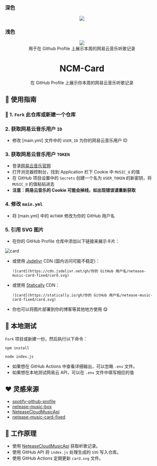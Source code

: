 ### 深色
<div align="center"><img src="card-dark.svg"></div>

### 浅色
<div align="center"><img src="card.svg"></div>

<div align="center">用于在 Github Profile 上展示本周的网易云音乐听歌记录</div>

<div align="center">
  <h1>NCM-Card</h1>
</div>

<div align="center">在 GitHub Profile 上展示你本周的网易云音乐听歌记录</div>

## 🚀 使用指南

### 🎒 1. `Fork` 此仓库或新建一个仓库

### 2. 获取网易云音乐用户 `ID`
- 修改 [main.yml] 文件中的 `USER_ID` 为你的网易云音乐用户 ID

### 3. 获取网易云音乐用户 `TOKEN`
- 登录[网易云音乐官网](https://music.163.com)
- 打开浏览器控制台，找到 Application 栏下 Cookie 中 `MUSIC_U` 的值
- 在 GitHub 项目设置中的 `Secrets` 创建一个名为 `USER_TOKEN` 的新密钥，将 `MUSIC_U` 的值粘贴进去
- **注意：网易云音乐的 Cookie 可能会掉线，如出现错误请重新获取**

### 4. 修改 `main.yml`
- 将 [main.yml] 中的 `AUTHOR` 修改为你的 GitHub 用户名

### 5. 引用 SVG 图片
- 在你的 GitHub Profile 仓库中添加以下链接来展示卡片：

![card](https://github.com/Irqis/NCM-Card/blob/main/card.svg)


- 或使用 [Jsdelivr](https://www.jsdelivr.com/?docs=gh) CDN (国内访问可能不稳定)：

  `![card](https://cdn.jsdelivr.net/gh/你的 GitHub 用户名/netease-music-card-fixed/card.svg)`

- 或使用 [Statically](https://statically.io/) CDN：

  `![card](https://statically.io/gh/你的 GitHub 用户名/netease-music-card-fixed/card.svg)`

- 你也可以将图片部署到你的博客等其他地方使用 😋

## 💨 本地测试

`Fork` 项目或新建一份，然后执行以下命令：

```
npm install
```

```
node index.js
```

- 如果想在 GitHub Actions 中查看详细输出，可以忽略 `.env` 文件。
- 如果想在本地测试网易云 API，可以在 `.env` 文件中填写相应的值

## ❤️ 灵感来源
- [spotify-github-profile](https://github.com/kittinan/spotify-github-profile)
- [netease-music-box](https://github.com/Leecason/netease-music-box)
- [NeteaseCloudMusicApi](https://github.com/Binaryify/NeteaseCloudMusicApi)
- [netease-music-card-fixed](https://github.com/luyanci/netease-music-card-fixed)

## 🤔 工作原理
- 使用 [NeteaseCloudMusicApi](https://github.com/Binaryify/NeteaseCloudMusicApi) 获取听歌记录。
- 使用 GitHub API 将 `index.js` 处理生成的 `SVG` 写入仓库。
- 使用 GitHub Actions 定期更新 `card.svg` 文件。


